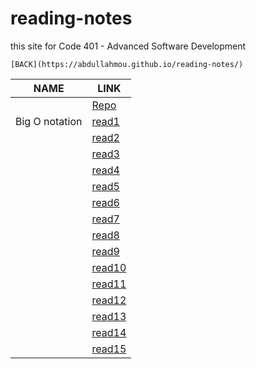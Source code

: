 # reading-notes
this site for Code 401 - Advanced Software Development

`[BACK](https://abdullahmou.github.io/reading-notes/)`

|NAME|LINK|
| ---      | ---         |
||[Repo](https://github.com/AbdullahMou/reading-notes)|
| Big O notation|[read1](https://abdullahmou.github.io/reading-notes/read1)|
| | [read2](https://abdullahmou.github.io/reading-notes/read2) |
||[read3](https://abdullahmou.github.io/reading-notes/read3) |
| |[read4](https://abdullahmou.github.io/reading-notes/read4)  |
|  |[read5](https://abdullahmou.github.io/reading-notes/read5)|
| |[read6](https://abdullahmou.github.io/reading-notes/read6)     |
|  |[read7](https://abdullahmou.github.io/reading-notes/read7)|
| |  [read8](https://abdullahmou.github.io/reading-notes/read8) |
| |[read9](https://abdullahmou.github.io/reading-notes/read9)     |
||[read10](https://abdullahmou.github.io/reading-notes/read10)     |
|  |[read11](https://abdullahmou.github.io/reading-notes/read11)     |
|  |[read12](https://abdullahmou.github.io/reading-notes/read12)      |
| |[read13](https://abdullahmou.github.io/reading-notes/read13)     |
||[read14](https://abdullahmou.github.io/reading-notes/read14a)    |
||[read15](https://abdullahmou.github.io/reading-notes/read15)      |

